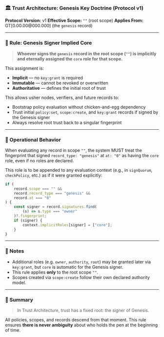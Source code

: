 ### 🏛️ Trust Architecture: Genesis Key Doctrine (Protocol v1)

**Protocol Version:** v1
**Effective Scope:** `""` (root scope)
**Applies From:** GT\[0.00.00\@000.000] (the `genesis` record)

---

### 📜 Rule: Genesis Signer Implied Core

> **Whoever signs the `genesis` record in the root scope (`""`) is implicitly and eternally assigned the `core` role for that scope.**

This assignment is:

-   **Implicit** — no `key:grant` is required
-   **Immutable** — cannot be revoked or overwritten
-   **Authoritative** — defines the initial root of trust

This allows usher nodes, verifiers, and future records to:

-   Bootstrap policy evaluation without chicken-and-egg dependency
-   Trust initial `policy:set`, `scope:create`, and `key:grant` records if signed by the Genesis signer
-   Always resolve root trust back to a singular fingerprint

---

### 🔐 Operational Behavior

When evaluating any record in scope `""`, the system MUST treat the fingerprint that signed `record_type: "genesis"` at `at: "0"` as having the `core` role, even if no roles are declared.

This role is to be appended to any evaluation context (e.g., in `signQuorum`, `checkPolicy`, etc.) as if it were granted explicitly:

```js
if (
    record.scope === "" &&
    record.record_type === "genesis" &&
    record.at === "0"
) {
    const signer = record.signatures.find(
        (s) => s.type === "owner"
    )?.fingerprint;
    if (signer) {
        context.implicitRoles[signer] = ["core"];
    }
}
```

---

### 💬 Notes

-   Additional roles (e.g. `owner`, `authority`, `root`) may be granted later via `key:grant`, but `core` is automatic for the Genesis signer.
-   This rule applies **only** to the root scope `""`.
-   Scopes created via `scope:create` follow their own declared authority model.

---

### 🧠 Summary

> In Trust Architecture, trust has a fixed root: the signer of Genesis.

All policies, scopes, and records descend from that moment.
This rule ensures **there is never ambiguity** about who holds the pen at the beginning of time.
